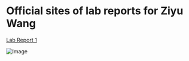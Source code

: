 # Official sites of lab reports for Ziyu Wang

[Lab Report 1](https://ZiyuWang0113.github.io/<your-lab-reports-repo>/lab-report-1-week-2.html)

![Image](https://i.kym-cdn.com/entries/icons/original/000/026/638/cat.jpg) 

